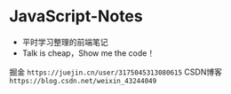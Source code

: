 # JavaScript-Notes

- 平时学习整理的前端笔记
- Talk is cheap，Show me the code！

掘金 `https://juejin.cn/user/3175045313080615`
CSDN博客 `https://blog.csdn.net/weixin_43244049`
